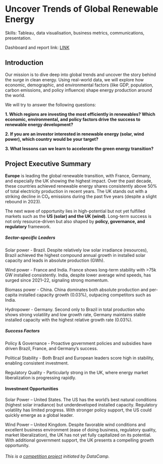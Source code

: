 # Uncover Trends of Global Renewable Energy
Skills: Tableau, data visualisation, business metrics, communications, presentation.

Dashboard and report link: [LINK](https://public.tableau.com/app/profile/jonathan.y.j/viz/RenewableEnergyTrendsAnalysis/RenewableEnergyAnalysisProject)

## Introduction
Our mission is to dive deep into global trends and uncover the story behind the surge in clean energy. Using real-world data, we will explore how economic, demographic, and environmental factors (like GDP, population, carbon emissions, and policy influence) shape energy production around the world.

We will try to answer the following questions:

**1. Which regions are investing the most efficiently in renewables? Which economic, environmental, and policy factors drive the success to renewable energy development?**

**2. If you are an investor interested in renewable energy (solar, wind power), which country would be your target?**

**3. What lessons can we learn to accelerate the green energy transition?**


## Project Executive Summary

**Europe** is leading the global renewable transition, with France, Germany, and especially the UK showing the highest impact. Over the past decade, these countries achieved renewable energy shares consistently above 50% of total electricity production in recent years. The UK stands out with a striking decline in CO₂ emissions during the past five years (despite a slight rebound in 2023).

The next wave of opportunity lies in high-potential but not yet fulfilled markets such as the **US (solar) and the UK (wind)**. Long-term success is not only resource-driven but also shaped by **policy, governance, and regulatory** framework.

##### Sector-specific Leaders
Solar power - Brazil.
Despite relatively low solar irradiance (resources), Brazil achieved the highest compound annual growth in installed solar capacity and leads in absolute production (GWh).

Wind power - France and India.
France shows long-term stability with >75k GW installed consistently. India, despite lower average wind speeds, has surged since 2021–22, signaling strong momentum.

Biomass power - China.
China dominates both absolute production and per-capita installed capacity growth (0.03%), outpacing competitors such as India.

Hydropower - Germany.
Second only to Brazil in total production who shows strong volatility and low growth rate, Germany maintains stable installed capacity with the highest relative growth rate (0.03%).

##### Success Factors

Policy & Governance - Proactive government policies and subsidies have driven Brazil, France, and Germany’s success.

Political Stability - Both Brazil and European leaders score high in stability, enabling consistent investment.

Regulatory Quality - Particularly strong in the UK, where energy market liberalization is progressing rapidly.

#### Investment Opportunities

Solar Power – United States.
The US has the world’s best natural conditions (highest solar irradiance) but underdeveloped installed capacity. Regulatory volatility has limited progress. With stronger policy support, the US could quickly emerge as a global leader.

Wind Power – United Kingdom.
Despite favorable wind conditions and excellent business environment (ease of doing business, regulatory quality, market liberalization), the UK has not yet fully capitalized on its potential. With additional government support, the UK presents a compelling growth opportunity.



###### This is a [competition project](https://app.datacamp.com/learn/competitions/powering-the-future-da) initiated by DataCamp.
